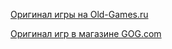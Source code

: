 [Оригинал игры на Old-Games.ru](https://www.old-games.ru/game/232.html)

[Оригинал игр в магазине GOG.com](https://www.gog.com/game/diablo)

